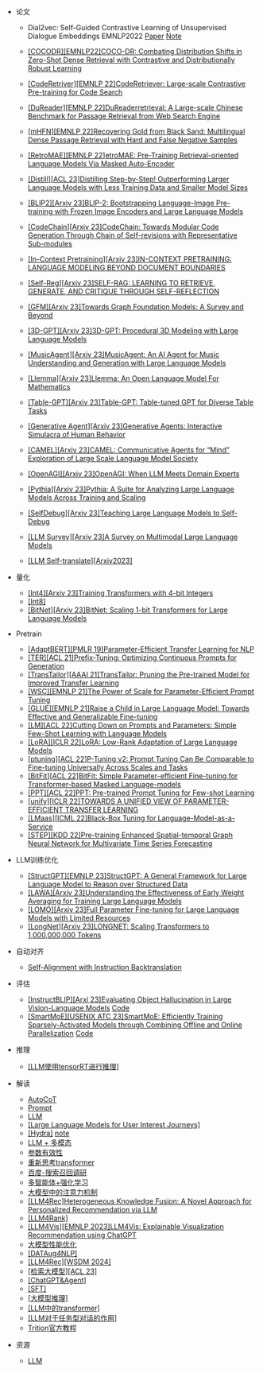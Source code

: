 - 论文
  - Dial2vec: Self-Guided Contrastive Learning of Unsupervised Dialogue Embeddings EMNLP2022 [Paper](https://arxiv.org/abs/2210.15332v1) [Note](https://juejin.cn/post/7184244058171113509)
  - [[COCODR][EMNLP22]COCO-DR: Combating Distribution Shifts in Zero-Shot Dense Retrieval with Contrastive and Distributionally Robust Learning](https://arxiv.org/abs/2210.15212)
  - [[CodeRetriver][EMNLP 22]CodeRetriever: Large-scale Contrastive Pre-training for Code Search](https://arxiv.org/abs/2201.10866)
  - [[DuReader][EMNLP 22]DuReaderretrieval: A Large-scale Chinese Benchmark for Passage Retrieval from Web Search Engine](https://arxiv.org/abs/2203.10232)
  - [[mHFN][EMNLP 22]Recovering Gold from Black Sand: Multilingual Dense Passage Retrieval with Hard and False Negative Samples](https://aclanthology.org/2022.emnlp-main.730.pdf)
  - [[RetroMAE][EMNLP 22]etroMAE: Pre-Training Retrieval-oriented Language Models Via Masked Auto-Encoder](https://arxiv.org/abs/2205.12035)

  - [[Distill][ACL 23]Distilling Step-by-Step! Outperforming Larger Language Models with Less Training Data and Smaller Model Sizes](https://arxiv.org/abs/2305.02301)
  - [[BLIP2][Arxiv 23]BLIP-2: Bootstrapping Language-Image Pre-training with Frozen Image Encoders and Large Language Models](https://arxiv.org/abs/2301.12597)
  - [[CodeChain][Arxiv 23]CodeChain: Towards Modular Code Generation Through Chain of Self-revisions with Representative Sub-modules](https://arxiv.org/pdf/2310.08992.pdf)
  - [[In-Context Pretraining][Arxiv 23]IN-CONTEXT PRETRAINING: LANGUAGE MODELING BEYOND DOCUMENT BOUNDARIES](https://arxiv.org/pdf/2310.10638.pdf)
  - [[Self-Reg][Arxiv 23]SELF-RAG: LEARNING TO RETRIEVE, GENERATE, AND CRITIQUE THROUGH SELF-REFLECTION](https://arxiv.org/pdf/2310.11511.pdf)
  - [[GFM][Arxiv 23]Towards Graph Foundation Models: A Survey and Beyond](https://arxiv.org/pdf/2310.11829.pdf)
  - [[3D-GPT][Arxiv 23]3D-GPT: Procedural 3D Modeling with Large Language Models](https://arxiv.org/pdf/2310.12945.pdf)
  - [[MusicAgent][Arxiv 23]MusicAgent: An AI Agent for Music Understanding and Generation with Large Language Models](https://arxiv.org/pdf/2310.11954.pdf)
  - [[Llemma][Arxiv 23]Llemma: An Open Language Model For Mathematics](https://arxiv.org/pdf/2310.10631.pdf)
  - [[Table-GPT][Arxiv 23]Table-GPT: Table-tuned GPT for Diverse Table Tasks](https://arxiv.org/pdf/2310.09263.pdf)
 
  - [[Generative Agent][Arxiv 23]Generative Agents: Interactive Simulacra of Human Behavior](https://arxiv.org/abs/2304.03442)
  - [[CAMEL][Arxiv 23]CAMEL: Communicative Agents for “Mind” Exploration of Large Scale Language Model Society](https://arxiv.org/abs/2303.17760)
  - [[OpenAGI][Arxiv 23]OpenAGI: When LLM Meets Domain Experts](https://arxiv.org/abs/2304.04370)
  - [[Pythia][Arxiv 23]Pythia: A Suite for Analyzing Large Language Models Across Training and Scaling](https://arxiv.org/abs/2304.01373)
  - [[SelfDebug][Arxiv 23]Teaching Large Language Models to Self-Debug](https://arxiv.org/abs/2304.05128)
  - [[LLM Survey][Arxiv 23]A Survey on Multimodal Large Language Models](https://arxiv.org/abs/2306.13549)
  - [[LLM Self-translate][Arxiv2023]](https://mp.weixin.qq.com/s/KDL61ArerCFEirN53_b5UQ)

- 量化
  - [[Int4][Arxiv 23]Training Transformers with 4-bit Integers](https://arxiv.org/pdf/2306.11987.pdf)
  - [[Int8]](https://mp.weixin.qq.com/s/_JirS9knfTlta0qOzo3i6A)
  - [[BitNet][Arxiv 23]BitNet: Scaling 1-bit Transformers for Large Language Models](https://arxiv.org/pdf/2310.11453.pdf)
    
- Pretrain
  - [[AdaptBERT][PMLR 19]Parameter-Efficient Transfer Learning for NLP](https://arxiv.org/abs/1902.00751)
  - [[TER][ACL 21]Prefix-Tuning: Optimizing Continuous Prompts for Generation](https://arxiv.org/abs/2101.00190)
  - [[TransTailor][AAAI 21]TransTailor: Pruning the Pre-trained Model for Improved Transfer Learning](https://arxiv.org/abs/2103.01542)
  - [[WSC][EMNLP 21]The Power of Scale for Parameter-Efficient Prompt Tuning](https://arxiv.org/abs/2104.08691)
  - [[GLUE][EMNLP 21]Raise a Child in Large Language Model: Towards Effective and Generalizable Fine-tuning](https://arxiv.org/abs/2109.05687)
  - [[LM][ACL 22]Cutting Down on Prompts and Parameters: Simple Few-Shot Learning with Language Models](https://arxiv.org/abs/2106.13353)
  - [[LoRA][ICLR 22]LoRA: Low-Rank Adaptation of Large Language Models](https://arxiv.org/abs/2106.09685)
  - [[ptuning][ACL 22]P-Tuning v2: Prompt Tuning Can Be Comparable to Fine-tuning Universally Across Scales and Tasks](https://arxiv.org/abs/2110.07602)
  - [[BitFit][ACL 22]BitFit: Simple Parameter-efficient Fine-tuning for Transformer-based Masked Language-models](https://arxiv.org/abs/2106.10199)
  - [[PPT][ACL 22]PPT: Pre-trained Prompt Tuning for Few-shot Learning](https://arxiv.org/abs/2109.04332)
  - [[unify][ICLR 22]TOWARDS A UNIFIED VIEW OF PARAMETER-EFFICIENT TRANSFER LEARNING](https://arxiv.org/abs/2110.04366)
  - [[LMaas][ICML 22]Black-Box Tuning for Language-Model-as-a-Service](https://arxiv.org/abs/2201.03514)
  - [[STEP][KDD 22]Pre-training Enhanced Spatial-temporal Graph Neural Network for Multivariate Time Series Forecasting](https://arxiv.org/abs/2206.09113)
  
- LLM训练优化
    - [[StructGPT][EMNLP 23]StructGPT: A General Framework for Large Language Model to Reason over Structured Data](https://arxiv.org/pdf/2305.09645.pdf)   
    - [[LAWA][Arxiv 23]Understanding the Effectiveness of Early Weight Averaging for Training Large Language Models](https://arxiv.org/pdf/2306.03241.pdf)
    - [[LOMO][Arxiv 23]Full Parameter Fine-tuning for Large Language Models with Limited Resources](https://arxiv.org/abs/2306.09782)
    - [[LongNet][Arxiv 23]LONGNET: Scaling Transformers to 1,000,000,000 Tokens](https://arxiv.org/pdf/2307.02486.pdf)
    

 - 自动对齐
   - [Self-Alignment with Instruction Backtranslation](https://arxiv.org/pdf/2308.06259.pdf)

- 评估
    - [[InstructBLIP][Arxi 23]Evaluating Object Hallucination in Large Vision-Language Models](https://arxiv.org/abs/2305.10355) [Code](https://github.com/RUCAIBox/POPE)
    - [[SmartMoE][USENIX ATC 23]SmartMoE: Efficiently Training Sparsely-Activated Models through Combining Offline and Online Parallelization](https://www.usenix.org/system/files/atc23-zhai.pdf) [Code](https://github.com/zms1999/SmartMoE)

- 推理
    - [[LLM使用tensorRT进行推理]](https://mp.weixin.qq.com/s/Sv1B1WbjgeL4mlehsyfLFg)
      
- 解读
  - [AutoCoT](https://mp.weixin.qq.com/s/9hnjmV-A8SE3_EzQeg85xA)
  - [Prompt](https://mp.weixin.qq.com/s/g1NKoqUhrtwgstDM0GoGxA)
  - [LLM](https://mp.weixin.qq.com/s/nxbNueiW6TEdjsQItmnO9A)
  - [[Large Language Models for User Interest Journeys]](https://mp.weixin.qq.com/s/WLGAhLq61FxMTWKCpSJ0yg)
  - [[Hydra]](https://github.com/extremebird/Hydra) [note](https://mp.weixin.qq.com/s/xYSU3An7m7pHwwFOuJMFyg)
  - [LLM + 多模态](https://mp.weixin.qq.com/s/Q8SITBzTxlrFDkUleVZHiw)
  - [参数有效性](https://mp.weixin.qq.com/s/sOPxL_Lq4lg3tbIsmEoMuw)
  - [重新思考transformer](https://mp.weixin.qq.com/s/UzxkuZOMWPPFJCgbk9TGwg)
  - [百度-搜索召回调研](https://mp.weixin.qq.com/s/W2FA4VRX8oG8dUn6z8IQ2Q)
  - [多智能体+强化学习](https://mp.weixin.qq.com/s/C_bNa42FdR5xLRcbSLXSCg)
  - [大模型中的注意力机制](https://mp.weixin.qq.com/s/ioVRA1Y4R9a4Zu1tLKdUSA)
  - [[LLM4Rec]Heterogeneous Knowledge Fusion: A Novel Approach for Personalized Recommendation via LLM](https://mp.weixin.qq.com/s/xODzKgqYhAQ-jFGT7NwaNA)
  - [[LLM4Rank]](https://mp.weixin.qq.com/s/Tc2_NT0VzWvUOFcE18ssZw)
  - [[LLM4Vis][EMNLP 2023]LLM4Vis: Explainable Visualization Recommendation using ChatGPT](https://mp.weixin.qq.com/s/sBYFF1hgDCfbmwbU17q_9Q)
  - [大模型性能优化](https://mp.weixin.qq.com/s/2nuKyb1d1L6ISTTSteUuyA)
  - [[DATAug4NLP]](https://mp.weixin.qq.com/s/qB0ZyU391-JpsN-2FsXd2g)
  - [[LLM4Rec][WSDM 2024]](https://mp.weixin.qq.com/s/SbmkaAOvE9ucCIKEYx5JsQ)
  - [[检索大模型][ACL 23]](https://mp.weixin.qq.com/s/33a0D1MLiC5bvte0KUOXfA)
  - [[ChatGPT&Agent]](https://mp.weixin.qq.com/s/gxHAPmzd2yzJE6ih4cHijw)
  - [[SFT]](https://mp.weixin.qq.com/s/3RIBzuVlK0qHbO_Q04s-cw)
  - [[大模型推理]](https://mp.weixin.qq.com/s/vRpRmHXGjHjgsr20ktTh5A)
  - [[LLM中的transformer]](https://mp.weixin.qq.com/s/0FWCtXObchkmDXdxdtOsLg)
  - [[LLM对于任务型对话的作用]](https://mp.weixin.qq.com/s/kkWrEM9moH0DCraXBY4QHA)
  - [Trition官方教程](https://mp.weixin.qq.com/s/ejUcPBZwlY1rgH9DOAMgvg)
- 资源
  - [LLM](http://yqli.tech/page/aigc_llm.html)
